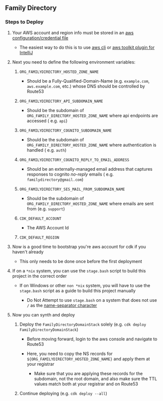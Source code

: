 ## Family Directory

### Steps to Deploy

1. Your AWS account and region info must be stored in
   an [aws configuration/credential file](https://docs.aws.amazon.com/cli/latest/userguide/cli-configure-files.html)

    - The easiest way to do this is to use [aws cli](https://aws.amazon.com/cli/)
      or [aws toolkit plugin for IntelliJ](https://plugins.jetbrains.com/plugin/11349-aws-toolkit)

2. Next you need to define the following environment variables:

    1. `ORG_FAMILYDIRECTORY_HOSTED_ZONE_NAME`

        - Should be a Fully-Qualified-Domain-Name (e.g. `example.com`, `aws.example.com`, etc.) whose DNS should be
          controlled by Route53

    2. `ORG_FAMILYDIRECTORY_API_SUBDOMAIN_NAME`

        - Should be the subdomain of `ORG_FAMILY_DIRECTORY_HOSTED_ZONE_NAME` where api endpoints are accessed (
          e.g. `api`)

    3. `ORG_FAMILYDIRECTORY_COGNITO_SUBDOMAIN_NAME`

        - Should be the subdomain of `ORG_FAMILY_DIRECTORY_HOSTED_ZONE_NAME` where authentication is handled (
          e.g. `auth`)

    4. `ORG_FAMILYDIRECTORY_COGNITO_REPLY_TO_EMAIL_ADDRESS`

        - Should be an externally-managed email address that captures responses to cognito *no-reply* emails (
          e.g. `familydirectory@gmail.com`)

    5. `ORG_FAMILYDIRECTORY_SES_MAIL_FROM_SUBDOMAIN_NAME`

        - Should be the subdomain of `ORG_FAMILY_DIRECTORY_HOSTED_ZONE_NAME` where emails are sent from (e.g. `support`)

    6. `CDK_DEFAULT_ACCOUNT`

        - The AWS Account Id

    7. `CDK_DEFAULT_REGION`

3. Now is a good time to bootstrap you're aws account for cdk if you haven't already

    - This only needs to be done once before the first deployment

4. If on a `*nix` system, you can use the `stage.bash` script to build this project in the correct order

    - If on Windows or other `non *nix` system, you will have to use the `stage.bash` script as a guide to build this
      project manually

        - Do Not Attempt to use `stage.bash` on a system that does not use `/` as
          the [name-separator character](https://docs.oracle.com/javase/8/docs/api/java/io/File.html#separatorChar)

5. Now you can synth and deploy

    1. Deploy the `FamilyDirectoryDomainStack` solely (e.g. `cdk deploy FamilyDirectoryDomainStack`)

        - Before moving forward, login to the aws console and navigate to Route53

        - Here, you need to copy the NS records for `${ORG_FAMILYDIRECTORY_HOSTED_ZONE_NAME}` and apply them at your
          registrar

            - Make sure that you are applying these records for the subdomain, not the root domain, and also make sure
              the TTL values match both at your registrar and on Route53

    2. Continue deploying (e.g. `cdk deploy --all`)